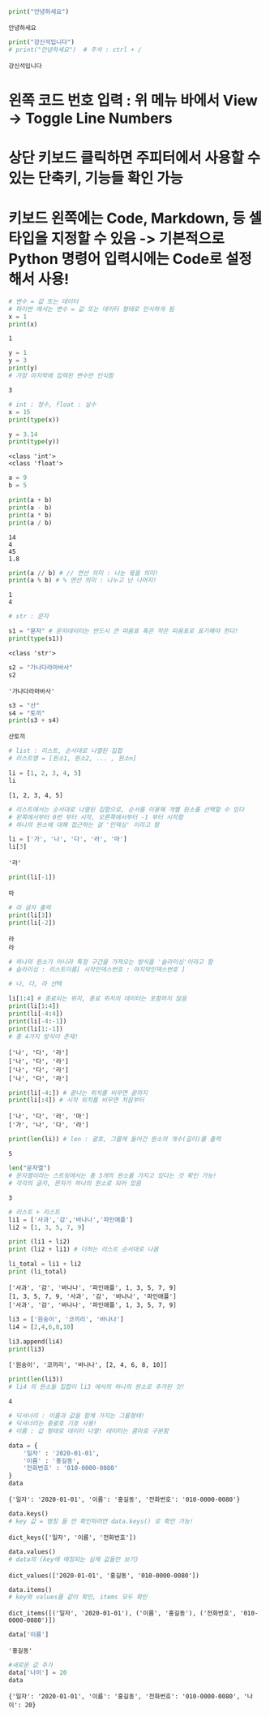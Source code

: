 ```python
print("안녕하세요")
```

    안녕하세요
    


```python
print("강신석입니다")
# print("안녕하세요")  # 주석 : ctrl + / 
```

    강신석입니다
    
#  왼쪽 코드 번호 입력 : 위 메뉴 바에서 View -> Toggle Line Numbers
# 상단 키보드 클릭하면 주피터에서 사용할 수 있는 단축키, 기능들 확인 가능
# 키보드 왼쪽에는 Code, Markdown, 등 셀 타입을 지정할 수 있음 -> 기본적으로 Python 명령어 입력시에는 Code로 설정해서 사용!

```python
# 변수 = 값 또는 데이터 
# 파이썬 에서는 변수 = 값 또는 데이터 형태로 인식하게 됨
x = 1 
print(x)
```

    1
    


```python
y = 1
y = 3
print(y)
# 가장 마지막에 입력된 변수만 인식함
```

    3
    


```python
# int : 정수, float : 실수
x = 15
print(type(x))

y = 3.14
print(type(y))
```

    <class 'int'>
    <class 'float'>
    


```python
a = 9
b = 5

print(a + b)
print(a - b)
print(a * b)
print(a / b)
```

    14
    4
    45
    1.8
    


```python
print(a // b) # // 연산 의미 : 나눈 몫을 의미!
print(a % b) # % 연산 의미 : 나누고 난 나머지!
```

    1
    4
    


```python
# str : 문자

s1 = "문자" # 문자데이터는 반드시 큰 따옴표 혹은 작은 따옴표로 표기해야 한다!
print(type(s1))
```

    <class 'str'>
    


```python
s2 = "가나다라마바사"
s2
```




    '가나다라마바사'




```python
s3 = "산"
s4 = "토끼"
print(s3 + s4)
```

    산토끼
    


```python
# list : 리스트, 순서대로 나열된 집합
# 리스트명 = [원소1, 원소2, ... , 원소n]

li = [1, 2, 3, 4, 5]
li
```




    [1, 2, 3, 4, 5]




```python
# 리스트에서는 순서대로 나열된 집합으로, 순서를 이용해 개별 원소를 선택할 수 있다
# 왼쪽에서부터 0번 부터 시작, 오른쪽에서부터 -1 부터 시작함
# 하나의 원소에 대해 접근하는 걸 '인덱싱' 이라고 함

li = ['가', '나', '다', '라', '마']
li[3]
```




    '라'




```python
print(li[-1])
```

    마
    


```python
# 라 글자 출력
print(li[3])
print(li[-2])
```

    라
    라
    


```python
# 하나의 원소가 아니라 특정 구간을 가져오는 방식을 '슬라이싱'이라고 함
# 슬라이싱 : 리스트이름[ 시작인덱스번호 : 마지막인덱스번호 ]

# 나, 다, 라 선택

li[1:4] # 종료되는 위치, 종료 위치의 데이터는 포함하지 않음
print(li[1:4])
print(li[-4:4])
print(li[-4:-1])
print(li[1:-1])
# 총 4가지 방식이 존재!
```

    ['나', '다', '라']
    ['나', '다', '라']
    ['나', '다', '라']
    ['나', '다', '라']
    


```python
print(li[-4:]) # 끝나는 위치를 비우면 끝까지 
print(li[:4]) # 시작 위치를 비우면 처음부터
```

    ['나', '다', '라', '마']
    ['가', '나', '다', '라']
    


```python
print(len(li)) # len : 괄호, 그룹에 들어간 원소의 개수(길이)를 출력
```

    5
    


```python
len("문자열")
# 문자열이라는 스트링에서는 총 3개의 원소를 가지고 있다는 것 확인 가능! 
# 각각의 글자, 문자가 하나의 원소로 되어 있음
```




    3




```python
# 리스트 + 리스트 
li1 = ['사과','감','바나나','파인애플']
li2 = [1, 3, 5, 7, 9]

print (li1 + li2)
print (li2 + li1) # 더하는 리스트 순서대로 나옴

li_total = li1 + li2
print (li_total)
```

    ['사과', '감', '바나나', '파인애플', 1, 3, 5, 7, 9]
    [1, 3, 5, 7, 9, '사과', '감', '바나나', '파인애플']
    ['사과', '감', '바나나', '파인애플', 1, 3, 5, 7, 9]
    


```python
li3 = ['원숭이', '코끼리', '바나나']
li4 = [2,4,6,8,10]

li3.append(li4)
print(li3)
```

    ['원숭이', '코끼리', '바나나', [2, 4, 6, 8, 10]]
    


```python
print(len(li3))
# li4 의 원소들 집합이 li3 에서의 하나의 원소로 추가된 것! 
```

    4
    


```python
# 딕셔너리 : 이름과 값을 함께 가지는 그룹형태!
# 딕셔너리는 중괄호 기호 사용! 
# 이름 : 값 형태로 데이터 나열! 데이터는 콤마로 구분함

data = {
    '일자' : '2020-01-01',
    '이름' : '홍길동',
    '전화번호' : '010-0000-0080'
}
data
```




    {'일자': '2020-01-01', '이름': '홍길동', '전화번호': '010-0000-0080'}




```python
data.keys()
# key 값 = 명칭 들 만 확인하려면 data.keys() 로 확인 가능! 
```




    dict_keys(['일자', '이름', '전화번호'])




```python
data.values()
# data의 (key에 매칭되는 실제 값들만 보기)
```




    dict_values(['2020-01-01', '홍길동', '010-0000-0080'])




```python
data.items()
# key와 values를 같이 확인, items 모두 확인
```




    dict_items([('일자', '2020-01-01'), ('이름', '홍길동'), ('전화번호', '010-0000-0080')])




```python
data['이름']
```




    '홍길동'




```python
#새로운 값 추가
data['나이'] = 20
data
```




    {'일자': '2020-01-01', '이름': '홍길동', '전화번호': '010-0000-0080', '나이': 20}




```python

```
